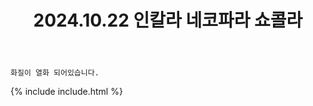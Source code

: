 ﻿---
title: 2024.10.22 인칼라 네코파라 쇼콜라
categories: [2024, 스튜디오, 코스프레]
comments: false
model: [
    "incalla241022_vertbellview",
]
thumbnail: /assets/img/2024/10-22/베르뷰/IMG6240.jpg
---

`화질이 열화 되어있습니다.`

{% include include.html %}
